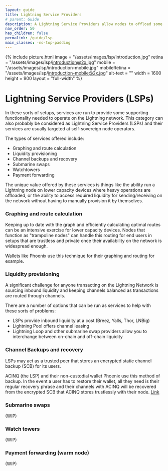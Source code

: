 ```yaml
---
layout: guide
title: Lightning Service Providers
# parent: Guide
description: A Lightning Service Providers allow nodes to offload some capabilities to a remote service. Often times they are used for graphing and route calculation or liquidity provisioning.
nav_order: 50
has_children: false
permalink: /guide/lsp
main_classes: -no-top-padding
---
```


{% include picture.html 
   image = "/assets/images/lsp/introduction.jpg"
   retina = "/assets/images/lsp/introduction@2x.jpg"
   mobile = "/assets/images/lsp/introduction-mobile.jpg"
   mobileRetina = "/assets/images/lsp/introduction-mobile@2x.jpg"
   alt-text = ""
   width = 1600
   height = 900
   layout = "full-width"
%}

# Lightning Service Providers (LSPs)

In these sorts of setups, services are run to provide some supporting functionality needed to operate on the Lightning network. This category can also probably be considered as Lightning Service Providers (LSPs) and their services are usually targeted at self-sovereign node operators.

The types of services offered include:
- Graphing and route calculation
- Liquidity provisioning
- Channel backups and recovery
- Submarine swaps
- Watchtowers
- Payment forwarding

The unique value offered by these services is things like the ability run a Lightning node on lower capacity devices where heavy operations are offloaded, or the ability to access required liquidity for sending/receiving on the network without having to manually provision it by themselves.


### Graphing and route calculation

Keeping up to date with the graph and efficiently calculating optimal routes can be an intensive exercise for lower capacity devices. Nodes that function as "trampoline nodes" can handle this routing for end users in setups that are trustless and private once their availability on the network is widespread enough.

Wallets like Phoenix use this technique for their graphing and routing for example.

### Liquidity provisioning

A significant challenge for anyone transacting on the Lightning Network is sourcing inbound liquidity and keeping channels balanced as transactions are routed through channels.

There are a number of options that can be run as services to help with these sorts of problems:
- LSPs provide inbound liquidity at a cost (Breez, Yalls, Thor, LNBig)
- Lightning Pool offers channel leasing
- Lightning Loop and other submarine swap providers allow you to interchange between on-chain and off-chain liquidity

### Channel Backups and recovery

LSPs may act as a trusted peer that stores an encrypted static channel backup (SCB) for its users.

ACINQ (the LSP) and their non-custodial wallet Phoenix use this method of backup. In the event a user has to restore their wallet, all they need is their regular recovery phrase and their channels with ACINQ will be recovered from the encrypted SCB that ACINQ stores trustlessly with their node. [Link](https://medium.com/@ACINQ/phoenix-wallet-part-3-backup-f63a9470d4e7)

### Submarine swaps

(WIP)

### Watch towers

(WIP)

### Payment forwarding (warm node)

(WIP)
